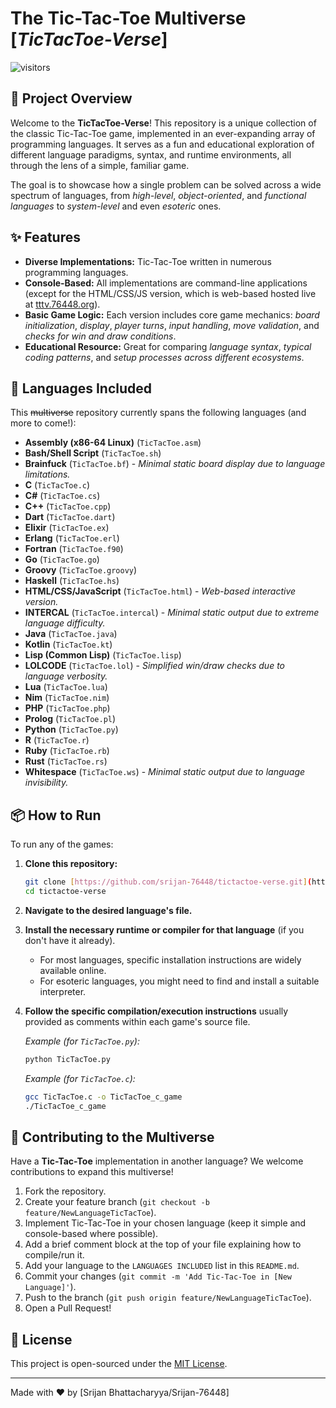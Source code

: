 # The Tic-Tac-Toe Multiverse [*TicTacToe-Verse*]

![visitors](https://visitor-badge.laobi.icu/badge?page_id=srijan-76448/tictactoe-verse)

## 🌌 Project Overview

Welcome to the **TicTacToe-Verse**! This repository is a unique collection of the classic Tic-Tac-Toe game, implemented in an ever-expanding array of programming languages. It serves as a fun and educational exploration of different language paradigms, syntax, and runtime environments, all through the lens of a simple, familiar game.

The goal is to showcase how a single problem can be solved across a wide spectrum of languages, from _high-level_, _object-oriented_, and _functional languages_ to _system-level_ and even _esoteric_ ones.

## ✨ Features

- **Diverse Implementations:** Tic-Tac-Toe written in numerous programming languages.
- **Console-Based:** All implementations are command-line applications (except for the HTML/CSS/JS version, which is web-based hosted live at [tttv.76448.org](https://tttv.76448.in)).
- **Basic Game Logic:** Each version includes core game mechanics: _board initialization_, _display_, _player turns_, _input handling_, _move validation_, and _checks for win and draw conditions_.
- **Educational Resource:** Great for comparing _language syntax_, _typical coding patterns_, and _setup processes across different ecosystems_.

## 🚀 Languages Included

This ~~multiverse~~ repository currently spans the following languages (and more to come!):

- **Assembly (x86-64 Linux)** (`TicTacToe.asm`)
- **Bash/Shell Script** (`TicTacToe.sh`)
- **Brainfuck** (`TicTacToe.bf`) - _Minimal static board display due to language limitations._
- **C** (`TicTacToe.c`)
- **C#** (`TicTacToe.cs`)
- **C++** (`TicTacToe.cpp`)
- **Dart** (`TicTacToe.dart`)
- **Elixir** (`TicTacToe.ex`)
- **Erlang** (`TicTacToe.erl`)
- **Fortran** (`TicTacToe.f90`)
- **Go** (`TicTacToe.go`)
- **Groovy** (`TicTacToe.groovy`)
- **Haskell** (`TicTacToe.hs`)
- **HTML/CSS/JavaScript** (`TicTacToe.html`) - _Web-based interactive version._
- **INTERCAL** (`TicTacToe.intercal`) - _Minimal static output due to extreme language difficulty._
- **Java** (`TicTacToe.java`)
- **Kotlin** (`TicTacToe.kt`)
- **Lisp (Common Lisp)** (`TicTacToe.lisp`)
- **LOLCODE** (`TicTacToe.lol`) - _Simplified win/draw checks due to language verbosity._
- **Lua** (`TicTacToe.lua`)
- **Nim** (`TicTacToe.nim`)
- **PHP** (`TicTacToe.php`)
- **Prolog** (`TicTacToe.pl`)
- **Python** (`TicTacToe.py`)
- **R** (`TicTacToe.r`)
- **Ruby** (`TicTacToe.rb`)
- **Rust** (`TicTacToe.rs`)
- **Whitespace** (`TicTacToe.ws`) - _Minimal static output due to language invisibility._


## 📦 How to Run

To run any of the games:

1.  **Clone this repository:**
    ```bash
    git clone [https://github.com/srijan-76448/tictactoe-verse.git](https://github.com/srijan-76448/tictactoe-verse.git)
    cd tictactoe-verse
    ```
2.  **Navigate to the desired language's file.**
3.  **Install the necessary runtime or compiler for that language** (if you don't have it already).
    - For most languages, specific installation instructions are widely available online.
    - For esoteric languages, you might need to find and install a suitable interpreter.
4.  **Follow the specific compilation/execution instructions** usually provided as comments within each game's source file.

    _Example (for `TicTacToe.py`):_

    ```bash
    python TicTacToe.py
    ```

    _Example (for `TicTacToe.c`):_

    ```bash
    gcc TicTacToe.c -o TicTacToe_c_game
    ./TicTacToe_c_game
    ```

## 🤝 Contributing to the Multiverse

Have a **Tic-Tac-Toe** implementation in another language? We welcome contributions to expand this multiverse!

1.  Fork the repository.
2.  Create your feature branch (`git checkout -b feature/NewLanguageTicTacToe`).
3.  Implement Tic-Tac-Toe in your chosen language (keep it simple and console-based where possible).
4.  Add a brief comment block at the top of your file explaining how to compile/run it.
5.  Add your language to the `LANGUAGES INCLUDED` list in this `README.md`.
6.  Commit your changes (`git commit -m 'Add Tic-Tac-Toe in [New Language]'`).
7.  Push to the branch (`git push origin feature/NewLanguageTicTacToe`).
8.  Open a Pull Request!

## 📜 License

This project is open-sourced under the [MIT License](LICENSE).

---

Made with ❤️ by [Srijan Bhattacharyya/Srijan-76448]
